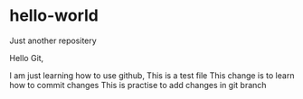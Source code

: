 # hello-world
Just another repositery

Hello Git,

I am just learning how to use github, This is a test file
This change is to learn how to commit changes
This is practise to add changes in git branch

